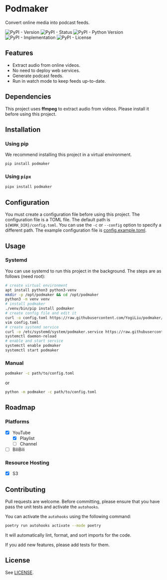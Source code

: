 # Podmaker

Convert online media into podcast feeds.

![PyPI - Version](https://img.shields.io/pypi/v/podmaker)
![PyPI - Status](https://img.shields.io/pypi/status/podmaker)
![PyPI - Python Version](https://img.shields.io/pypi/pyversions/podmaker)
![PyPI - Implementation](https://img.shields.io/pypi/implementation/podmaker)
![PyPI - License](https://img.shields.io/pypi/l/podmaker)


## Features

- Extract audio from online videos.
- No need to deploy web services.
- Generate podcast feeds.
- Run in watch mode to keep feeds up-to-date.

## Dependencies

This project uses **ffmpeg** to extract audio from videos. Please install it before using this project.

## Installation

### Using pip

We recommend installing this project in a virtual environment.

```bash
pip install podmaker
```

### Using `pipx`

```bash
pipx install podmaker
```

## Configuration

You must create a configuration file before using this project.
The configuration file is a TOML file.
The default path is `${WORK_DIR}/config.toml`. You can use the `-c` or `--config` option to specify a different path.
The example configuration file is [config.example.toml](https://github.com/YogiLiu/podmaker/blob/main/config.example.toml).

## Usage

### Systemd

You can use systemd to run this project in the background.
The steps are as follows (need root):

```bash
# create virtual environment
apt install python3 python3-venv
mkdir -p /opt/podmaker && cd /opt/podmaker
python3 -m venv venv
# install podmaker
./venv/bin/pip install podmaker
# create config file and edit it
curl -o config.toml https://raw.githubusercontent.com/YogiLiu/podmaker/main/config.example.toml
vim config.toml
# create systemd service
curl -o /etc/systemd/system/podmaker.service https://raw.githubusercontent.com/YogiLiu/podmaker/main/systemd/podmaker.service
systemctl daemon-reload
# enable and start service
systemctl enable podmaker
systemctl start podmaker
```

### Manual

```bash
podmaker -c path/to/config.toml
```

or 
    
```bash
python -m podmaker -c path/to/config.toml
```

## Roadmap

### Platforms

- [x] YouTube
    - [x] Playlist
    - [ ] Channel
- [ ] BiliBili

### Resource Hosting

- [x] S3

## Contributing

Pull requests are welcome. 
Before committing, please ensure that you have pass the unit tests and activate the `autohooks`.

You can activate the `autohooks` using the following command:

```bash
poetry run autohooks activate --mode poetry
```

It will automatically lint, format, and sort imports for the code.

If you add new features, please add tests for them.

## License

See [LICENSE](https://github.com/YogiLiu/podmaker/blob/main/LICENSE).